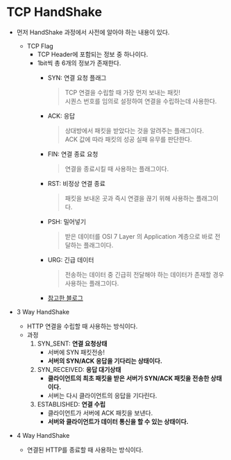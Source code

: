 # TCP HandShake

- 먼저 HandShake 과정에서 사전에 알아야 하는 내용이 있다.
    - TCP Flag
        - TCP Header에 포함되는 정보 중 하나이다.
        - 1bit씩 총 6개의 정보가 존재한다.
            - SYN: 연결 요청 플래그
                
                > TCP 연결을 수립할 때 가장 먼저 보내는 패킷!   
                시퀀스 번호를 임의로 설정하여 연결을 수립하는데 사용한다.
                > 
            - ACK: 응답
                
                > 상대방에서 패킷을 받았다는 것을 알려주는 플래그이다.   
                ACK 값에 따라 패킷의 성공 실패 유무를 판단한다.
                > 
            - FIN: 연결 종료 요청
                
                > 연결을 종료시킬 때 사용하는 플래그이다.
                > 
            - RST: 비정상 연결 종료
                
                > 패킷을 보내온 곳과 즉시 연결을 끊기 위해 사용하는 플래그이다.
                > 
            - PSH: 밀어넣기
                
                > 받은 데이터를 OSI 7 Layer 의 Application 계층으로 바로 전달하는 플래그이다.
                > 
            - URG: 긴급 데이터
                
                > 전송하는 데이터 중 긴급히 전달해야 하는 데이터가 존재할 경우 사용하는 플래그이다.
                > 
            - [참고한 블로그](https://mindgear.tistory.com/206)

- 3 Way HandShake
    - HTTP 연결을 수립할 때 사용하는 방식이다.
    - 과정
        1. SYN_SENT: **연결 요청상태**
            - 서버에 SYN 패킷전송!
            - **서버의 SYN/ACK 응답을 기다리는 상태이다.**
        2. SYN_RECEIVED: **응답 대기상태**
            - **클라이언트의 최초 패킷을 받은 서버가 SYN/ACK 패킷을 전송한 상태이다.**
            - 서버는 다시 클라이언트의 응답을 기다린다.
        3. ESTABLISHED: **연결 수립**
            - 클라이언트가 서버에 ACK 패킷을 보낸다.
            - **서버와 클라이언트가 데이터 통신을 할 수 있는 상태이다.**
- 4 Way HandShake
    - 연결된 HTTP를 종료할 때 사용하는 방식이다.